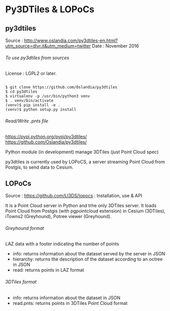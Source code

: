 # Py3DTiles & LOPoCs

## py3dtiles

Source : http://www.oslandia.com/py3dtiles-en.html?utm_source=dlvr.it&utm_medium=twitter
Date : November 2016

###### To use py3dtiles from sources

License : LGPL2 or later.

<code>
$ git clone https://github.com/Oslandia/py3dtiles
$ cd py3dtiles
$ virtualenv -p /usr/bin/python3 venv
$ . venv/bin/activate
(venv)$ pip install -e .
(venv)$ python setup.py install
</code>

###### Read/Write .pnts file

https://pypi.python.org/pypi/py3dtiles/
https://github.com/Oslandia/py3dtiles/

Python module (in development) manage 3DTiles (just Point Cloud spec)

py3dtiles is currently used by LOPoCS, a server streaming Point Cloud from Postgis, to send data to Cesium.

## LOPoCs

Source : https://github.com/LI3DS/lopocs : Installation, use & API

It is a Point Cloud server in Python and trhe only 3DTiles server.
It loads Point Cloud from Postgis (with pgpointcloud extension) in Cesium (3DTiles), iTowns2 (Greyhound), Potree viewer (Greyhound).


###### Greyhound format 
LAZ data with a footer indicating the number of points
- info: returns information about the dataset served by the server in JSON
- hierarchy: returns the description of the dataset according to an octree in JSON
- read: returns points in LAZ format

###### 3DTiles format
- info: returns information about the dataset in JSON
- read.pnts: returns points in 3DTiles Point Cloud format
